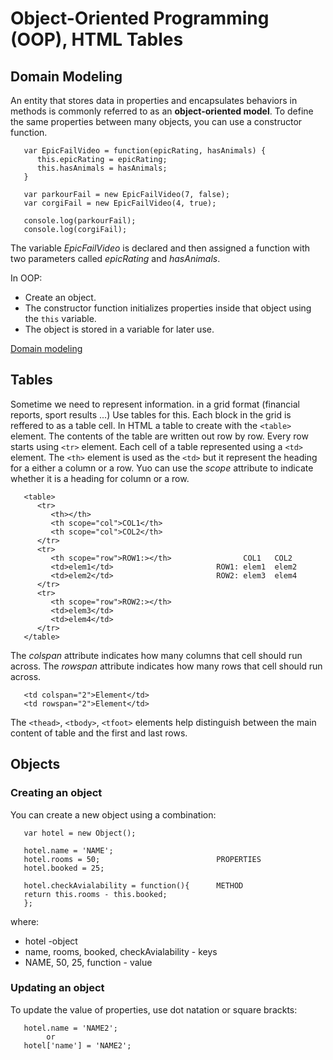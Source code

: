 # Object-Oriented Programming (OOP), HTML Tables

## Domain Modeling

An entity that stores data in properties and encapsulates behaviors in methods is commonly referred to as an **object-oriented model**.
To define the same properties between many objects, you can use a constructor function.
```
   var EpicFailVideo = function(epicRating, hasAnimals) {
      this.epicRating = epicRating;
      this.hasAnimals = hasAnimals;
   }

   var parkourFail = new EpicFailVideo(7, false);
   var corgiFail = new EpicFailVideo(4, true);

   console.log(parkourFail);
   console.log(corgiFail);
```
The variable _EpicFailVideo_ is declared and then assigned a function with two parameters called _epicRating_ and _hasAnimals_.

In OOP:

- Create an object.
- The constructor function initializes properties inside that object using the ```this``` variable.
- The object is stored in a variable for later use.

[Domain modeling](https://github.com/codefellows/domain_modeling#domain-modeling)

## Tables

Sometime we need to represent information. in a grid format (financial reports, sport results ...)
Use tables for this. Each block in the grid is reffered to as a table cell.
In HTML a table to create with the ```<table>``` element.
The contents of the table are written out row by row.
Every row starts using ```<tr>``` element.
Each cell of a table represented using a ```<td>``` element. 
The ```<th>``` element is used as the ```<td>``` but it represent the heading for a either a column or a row. Yuo can use the _scope_ attribute to indicate whether it is a heading for column or a row.
```
   <table>
      <tr>
         <th></th>
         <th scope="col">COL1</th>
         <th scope="col">COL2</th>                   
      </tr> 
      <tr>
         <th scope="row">ROW1:></th>                COL1   COL2
         <td>elem1</td>                       ROW1: elem1  elem2
         <td>elem2</td>                       ROW2: elem3  elem4
      </tr>                                        
      <tr>                                    
         <th scope="row">ROW2:></th>          
         <td>elem3</td>
         <td>elem4</td>
      </tr>
   </table>
```
The _colspan_ attribute indicates how many columns that cell should run across.
The _rowspan_ attribute indicates how many rows that cell should run across.
```
   <td colspan="2">Element</td>
   <td rowspan="2">Element</td>
```
The ```<thead>```, ```<tbody>```, ```<tfoot>``` elements help distinguish between the main content of table and the first and last rows.

## Objects

### Creating an object

You can create a new object using a combination:
```
   var hotel = new Object();
   
   hotel.name = 'NAME';
   hotel.rooms = 50;                          PROPERTIES
   hotel.booked = 25;
   
   hotel.checkAvialability = function(){      METHOD
   return this.rooms - this.booked;
   };
```
where:
- hotel -object
- name, rooms, booked, checkAvialability - keys
- NAME, 50, 25, function - value

### Updating an object

To update the value of properties, use dot natation or square brackts:
```
   hotel.name = 'NAME2';
        or
   hotel['name'] = 'NAME2';
   
